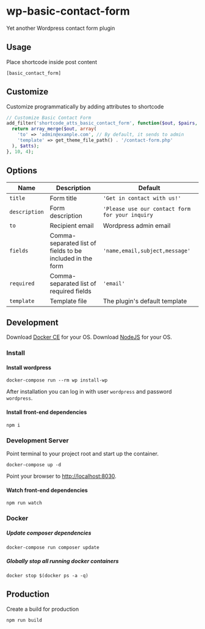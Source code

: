# wp-basic-contact-form

Yet another Wordpress contact form plugin

## Usage

Place shortcode inside post content

```
[basic_contact_form]
```

## Customize

Customize programmatically by adding attributes to shortcode

```php
// Customize Basic Contact Form
add_filter('shortcode_atts_basic_contact_form', function($out, $pairs, $atts, $shortcode) {
  return array_merge($out, array(
    'to' => 'admin@example.com', // By default, it sends to admin
    'template' => get_theme_file_path() . '/contact-form.php'
  ), $atts);
}, 10, 4);
```

## Options

| Name            | Description           | Default     |
| --------------- | --------------------- | ----------- |
| `title`         | Form title            | `'Get in contact with us!'`
| `description`   | Form description      | `'Please use our contact form for your inquiry`
| `to`            | Recipient email       | Wordpress admin email
| `fields`        | Comma-separated list of fields to be included in the form | `'name,email,subject,message'`
| `required`      | Comma-separated list of required fields   | `'email'` |
| `template`      | Template file         | The plugin's default template |



## Development

Download [Docker CE](https://www.docker.com/get-docker) for your OS.
Download [NodeJS](https://nodejs.org) for your OS.

### Install

#### Install wordpress

```cli
docker-compose run --rm wp install-wp
```

After installation you can log in with user `wordpress` and password `wordpress`.

#### Install front-end dependencies

```cli
npm i
```

### Development Server

Point terminal to your project root and start up the container.

```cli
docker-compose up -d
```

Point your browser to [http://localhost:8030](http://localhost:8030).


#### Watch front-end dependencies

```cli
npm run watch
```

### Docker

##### Update composer dependencies

```cli
docker-compose run composer update
```

##### Globally stop all running docker containers

```cli
docker stop $(docker ps -a -q)
```

## Production

Create a build for production

```cli
npm run build
```
